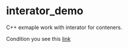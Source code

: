 # interator_demo
C++ exmaple work with interator for conteners.

Condition you see this [link](https://github.com/netology-code/cppl-homeworks/tree/main/08/01)
